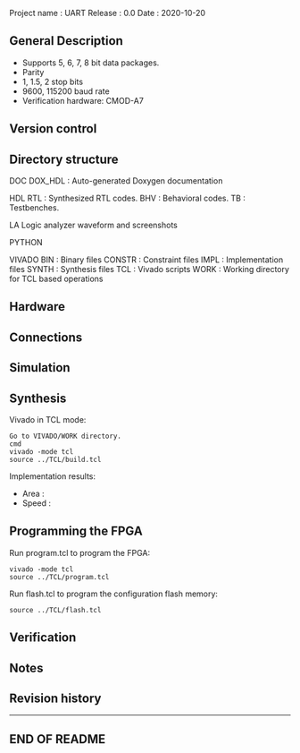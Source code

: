 Project name  : UART
Release       : 0.0
Date          : 2020-10-20

General Description
--------------------------------------------------------------------------

* Supports 5, 6, 7, 8 bit data packages.
* Parity
* 1, 1.5, 2 stop bits
* 9600, 115200 baud rate
* Verification hardware: CMOD-A7

Version control
--------------------------------------------------------------------------

Directory structure
--------------------------------------------------------------------------

DOC
	DOX_HDL : Auto-generated Doxygen documentation

HDL
	RTL	: Synthesized RTL codes.
	BHV	: Behavioral codes.
	TB	: Testbenches.

LA
	Logic analyzer waveform and screenshots

PYTHON

VIVADO
	BIN    : Binary files
	CONSTR : Constraint files
	IMPL   : Implementation files
	SYNTH  : Synthesis files
	TCL    : Vivado scripts
	WORK   : Working directory for TCL based operations

Hardware
--------------------------------------------------------------------------

Connections
--------------------------------------------------------------------------

Simulation
--------------------------------------------------------------------------

Synthesis
--------------------------------------------------------------------------

Vivado in TCL mode:

	Go to VIVADO/WORK directory.
	cmd
	vivado -mode tcl
	source ../TCL/build.tcl

Implementation results:

  - Area  :
  - Speed :

Programming the FPGA
--------------------------------------------------------------------------

Run program.tcl to program the FPGA:

	vivado -mode tcl
	source ../TCL/program.tcl

Run flash.tcl to program the configuration flash memory:
	
	source ../TCL/flash.tcl

Verification
--------------------------------------------------------------------------

Notes
--------------------------------------------------------------------------

Revision history
--------------------------------------------------------------------------

--------------------------------------------------------------------------
END OF README
--------------------------------------------------------------------------
